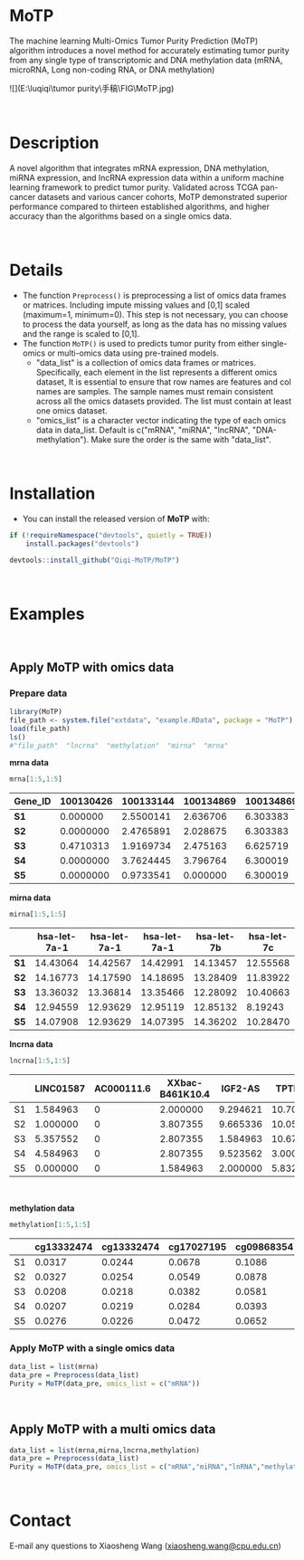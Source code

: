 # MoTP

The machine learning Multi-Omics Tumor Purity Prediction (MoTP) algorithm introduces a novel method for accurately estimating tumor purity from any single type of transcriptomic and DNA methylation data (mRNA, microRNA, Long non-coding RNA, or DNA methylation)

![](E:\luqiqi\tumor purity\手稿\FIG\MoTP.jpg)



&nbsp;
&nbsp;

# Description

A novel algorithm that integrates mRNA expression, DNA methylation, miRNA expression, and lncRNA expression data within a uniform machine learning framework to predict tumor purity. Validated across TCGA pan-cancer datasets and various cancer cohorts, MoTP demonstrated superior performance compared to thirteen established algorithms, and higher accuracy than the algorithms based on a single omics data.



&nbsp;

# Details

+ The function `Preprocess()` is  preprocessing a list of omics data frames or matrices. Including impute missing values and [0,1] scaled (maximum=1, minimum=0). This step is not necessary, you can choose to process the data yourself, as long as the data has no missing values and the range is scaled to [0,1].
+ The function `MoTP()` is used to predicts tumor purity from either single-omics or multi-omics data using pre-trained models.
  + "data_list" is a collection of omics data frames or matrices. Specifically, each  element in the list represents a different omics dataset, It is essential to ensure that row names are features and col names are samples. The sample names must remain consistent across all the omics datasets provided. The list must contain at least one omics dataset.
  + "omics_list" is a character vector indicating the type of each omics data in data_list. Default is c("mRNA", "miRNA", "lncRNA", "DNA-methylation"). Make sure the order is the same with "data_list".

&nbsp;
&nbsp;

# Installation

- You can install the released version of **MoTP** with:
  &nbsp;

```R
if (!requireNamespace("devtools", quietly = TRUE))
    install.packages("devtools")

devtools::install_github("Qiqi-MoTP/MoTP")
```

&nbsp;
&nbsp;

# Examples

&nbsp;
&nbsp;

## **Apply MoTP with omics data** 

### **Prepare data**

```R
library(MoTP)
file_path <- system.file("extdata", "example.RData", package = "MoTP")
load(file_path)
ls()
#"file_path"  "lncrna"  "methylation"  "mirna"  "mrna"
```



**mrna data**

```R
mrna[1:5,1:5]
```

| Gene_ID | 100130426 | 100133144 | 100134869 | 100134869 | 10431     |
| ------- | --------- | --------- | --------- | --------- | --------- |
| **S1**  | 0.000000  | 2.5500141 | 2.636706  | 6.303383  | 6.300019  |
| **S2**  | 0.0000000 | 2.4765891 | 2.028675  | 6.303383  | 10.392884 |
| **S3**  | 0.4710313 | 1.9169734 | 2.475163  | 6.625719  | 10.671783 |
| **S4**  | 0.0000000 | 3.7624445 | 3.796764  | 6.300019  | 10.914296 |
| **S5**  | 0.0000000 | 0.9733541 | 0.000000  | 6.300019  | 10.053460 |



**mirna data**

```R
mirna[1:5,1:5]
```

|        | hsa-let-7a-1 | hsa-let-7a-1 | hsa-let-7a-1 | hsa-let-7b | hsa-let-7c |
| ------ | ------------ | ------------ | ------------ | ---------- | ---------- |
| **S1** | 14.43064     | 14.42567     | 14.42991     | 14.13457   | 12.55568   |
| **S2** | 14.16773     | 14.17590     | 14.18695     | 13.28409   | 11.83922   |
| **S3** | 13.36032     | 13.36814     | 13.35466     | 12.28092   | 10.40663   |
| **S4** | 12.94559     | 12.93629     | 12.95119     | 12.85132   | 8.19243    |
| **S5** | 14.07908     | 12.93629     | 14.07395     | 14.36202   | 10.28470   |



**lncrna data**

```R
lncrna[1:5,1:5]
```

|      | LINC01587 | AC000111.6 | XXbac-B461K10.4 | IGF2-AS  | TPTEP1   |
| ---- | --------- | ---------- | --------------- | -------- | -------- |
| S1   | 1.584963  | 0          | 2.000000        | 9.294621 | 10.70908 |
| S2   | 1.000000  | 0          | 3.807355        | 9.665336 | 10.05799 |
| S3   | 5.357552  | 0          | 2.807355        | 1.584963 | 10.67772 |
| S4   | 4.584963  | 0          | 2.807355        | 9.523562 | 3.00000  |
| S5   | 0.000000  | 0          | 1.584963        | 2.000000 | 5.83289  |

&nbsp;

**methylation data**

```R
methylation[1:5,1:5]
```



|      | cg13332474 | cg13332474 | cg17027195 | cg09868354 | cg03050183 |
| ---- | ---------- | ---------- | ---------- | ---------- | ---------- |
| S1   | 0.0317     | 0.0244     | 0.0678     | 0.1086     | 0.0739     |
| S2   | 0.0327     | 0.0254     | 0.0549     | 0.0878     | 0.0485     |
| S3   | 0.0208     | 0.0218     | 0.0382     | 0.0581     | 0.0770     |
| S4   | 0.0207     | 0.0219     | 0.0284     | 0.0393     | 0.0752     |
| S5   | 0.0276     | 0.0226     | 0.0472     | 0.0652     | 0.0605     |




### Apply MoTP with a single omics data

```R
data_list = list(mrna)
data_pre = Preprocess(data_list)
Purity = MoTP(data_pre, omics_list = c("mRNA"))
```

&nbsp;
&nbsp;


## **Apply MoTP with a multi omics data**



```R
data_list = list(mrna,mirna,lncrna,methylation)
data_pre = Preprocess(data_list)
Purity = MoTP(data_pre, omics_list = c("mRNA","miRNA","lnRNA","methylation"))
```


&nbsp;
# Contact

E-mail any questions to Xiaosheng Wang (xiaosheng.wang@cpu.edu.cn)
